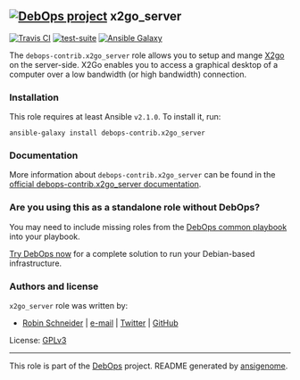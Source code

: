 ## [![DebOps project](http://debops.org/images/debops-small.png)](http://debops.org) x2go_server

<!-- This file was generated by Ansigenome. Do not edit this file directly but
     instead have a look at the files in the ./meta/ directory. -->

[![Travis CI](http://img.shields.io/travis/debops-contrib/ansible-x2go_server.svg?style=flat)](http://travis-ci.org/debops-contrib/ansible-x2go_server)
[![test-suite](http://img.shields.io/badge/test--suite-ansible--x2go__server-blue.svg?style=flat)](https://github.com/ypid/test-suite/tree/master/ansible-x2go_server/)
[![Ansible Galaxy](http://img.shields.io/badge/galaxy-debops--contrib.x2go_server-660198.svg?style=flat)](https://galaxy.ansible.com/debops-contrib/x2go_server)


The `debops-contrib.x2go_server` role allows you to setup and mange
[X2go][] on the server-side.
X2Go enables you to access a graphical desktop of a computer over a low
bandwidth (or high bandwidth) connection.

[X2go]: http://wiki.x2go.org/

### Installation

This role requires at least Ansible `v2.1.0`. To install it, run:

```Shell
ansible-galaxy install debops-contrib.x2go_server
```

### Documentation

More information about `debops-contrib.x2go_server` can be found in the
[official debops-contrib.x2go_server documentation](http://docs.debops.org/en/latest/ansible/roles/ansible-x2go_server/docs/).



### Are you using this as a standalone role without DebOps?

You may need to include missing roles from the [DebOps common
playbook](https://github.com/debops/debops-playbooks/blob/master/playbooks/common.yml)
into your playbook.

[Try DebOps now](https://github.com/debops/debops) for a complete solution to run your Debian-based infrastructure.





### Authors and license

`x2go_server` role was written by:

- [Robin Schneider](http://ypid.de/) | [e-mail](mailto:ypid@riseup.net) | [Twitter](https://twitter.com/ypid) | [GitHub](https://github.com/ypid)

License: [GPLv3](https://tldrlegal.com/license/gnu-general-public-license-v3-%28gpl-3%29)

***

This role is part of the [DebOps](http://debops.org/) project. README generated by [ansigenome](https://github.com/nickjj/ansigenome/).
